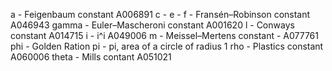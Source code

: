 a - Feigenbaum constant A006891
c - 
e - 
f - Fransén–Robinson constant  A046943
gamma - Euler–Mascheroni constant A001620
l - Conways constant A014715
i - i^i A049006
m - Meissel–Mertens constant - A077761
phi - Golden Ration 
pi - pi, area of a circle of radius 1
rho - Plastics constant A060006
theta - Mills contant A051021